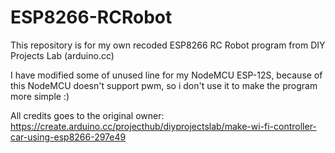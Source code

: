 # ESP8266-RCRobot
This repository is for my own recoded ESP8266 RC Robot program from DIY Projects Lab (arduino.cc)

I have modified some of unused line for my NodeMCU ESP-12S, because of this NodeMCU doesn't support pwm, so i don't use it to make the program more simple :)

All credits goes to the original owner:
https://create.arduino.cc/projecthub/diyprojectslab/make-wi-fi-controller-car-using-esp8266-297e49
